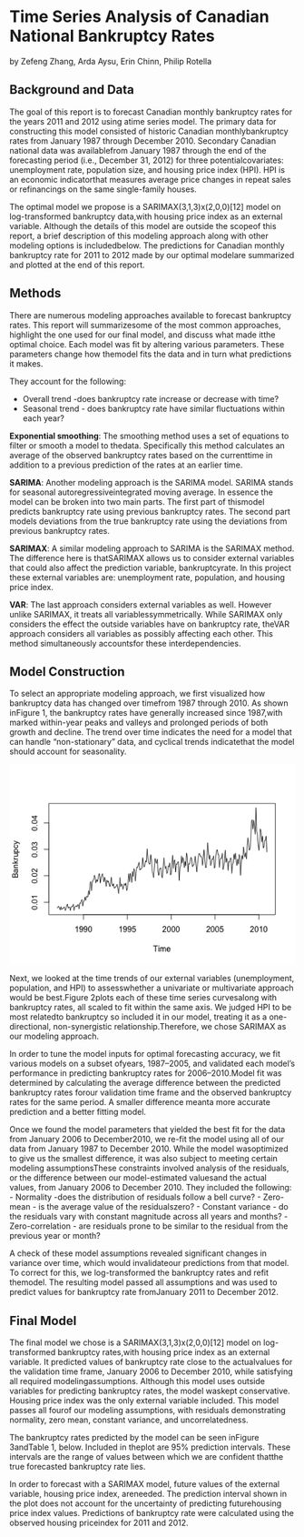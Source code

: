 Time Series Analysis of Canadian National Bankruptcy Rates
==========================================================

by Zefeng Zhang, Arda Aysu, Erin Chinn, Philip Rotella

Background and Data
-------------------

The goal of this report is to forecast Canadian monthly bankruptcy rates for the years 2011 and 2012 using atime series model. The primary data for constructing this model consisted of historic Canadian monthlybankruptcy rates from January 1987 through December 2010. Secondary Canadian national data was availablefrom January 1987 through the end of the forecasting period (i.e., December 31, 2012) for three potentialcovariates: unemployment rate, population size, and housing price index (HPI). HPI is an economic indicatorthat measures average price changes in repeat sales or refinancings on the same single-family houses.

The optimal model we propose is a SARIMAX(3,1,3)x(2,0,0)[12] model on log-transformed bankruptcy data,with housing price index as an external variable. Although the details of this model are outside the scopeof this report, a brief description of this modeling approach along with other modeling options is includedbelow. The predictions for Canadian monthly bankruptcy rate for 2011 to 2012 made by our optimal modelare summarized and plotted at the end of this report.

Methods
-------

There are numerous modeling approaches available to forecast bankruptcy rates. This report will summarizesome of the most common approaches, highlight the one used for our final model, and discuss what made itthe optimal choice. Each model was fit by altering various parameters. These parameters change how themodel fits the data and in turn what predictions it makes. 

They account for the following: 
* Overall trend -does bankruptcy rate increase or decrease with time?
* Seasonal trend - does bankruptcy rate have similar fluctuations within each year?

**Exponential smoothing**: The smoothing method uses a set of equations to filter or smooth a model to thedata. Specifically this method calculates an average of the observed bankruptcy rates based on the currenttime in addition to a previous prediction of the rates at an earlier time.

**SARIMA**: Another modeling approach is the SARIMA model. SARIMA stands for seasonal autoregressiveintegrated moving average. In essence the model can be broken into two main parts. The first part of thismodel predicts bankruptcy rate using previous bankruptcy rates. The second part models deviations from the true bankruptcy rate using the deviations from previous bankruptcy rates.

**SARIMAX**: A similar modeling approach to SARIMA is the SARIMAX method. The difference here is thatSARIMAX allows us to consider external variables that could also affect the prediction variable, bankruptcyrate. In this project these external variables are: unemployment rate, population, and housing price index.

**VAR**: The last approach considers external variables as well. However unlike SARIMAX, it treats all variablessymmetrically. While SARIMAX only considers the effect the outside variables have on bankruptcy rate, theVAR approach considers all variables as possibly affecting each other. This method simultaneously accountsfor these interdependencies.

Model Construction
------------------

To select an appropriate modeling approach, we first visualized how bankruptcy data has changed over timefrom 1987 through 2010. As shown inFigure 1, the bankruptcy rates have generally increased since 1987,with marked within-year peaks and valleys and prolonged periods of both growth and decline. The trend over time indicates the need for a model that can handle “non-stationary” data, and cyclical trends indicatethat the model should account for seasonality.

![alt tag](https://github.com/zefeng-zhang/Time-Series-Analysis-of-Canadian-National-Bankruptcy-Rates/blob/master/images/figure1.png)

Next, we looked at the time trends of our external variables (unemployment, population, and HPI) to assesswhether a univariate or multivariate approach would be best.Figure 2plots each of these time series curvesalong with bankruptcy rates, all scaled to fit within the same axis. We judged HPI to be most relatedto bankruptcy so included it in our model, treating it as a one-directional, non-synergistic relationship.Therefore, we chose SARIMAX as our modeling approach.

In order to tune the model inputs for optimal forecasting accuracy, we fit various models on a subset ofyears, 1987–2005, and validated each model’s performance in predicting bankruptcy rates for 2006–2010.Model fit was determined by calculating the average difference between the predicted bankruptcy rates forour validation time frame and the observed bankruptcy rates for the same period. A smaller difference meanta more accurate prediction and a better fitting model.

Once we found the model parameters that yielded the best fit for the data from January 2006 to December2010, we re-fit the model using all of our data from January 1987 to December 2010. While the model wasoptimized to give us the smallest difference, it was also subject to meeting certain modeling assumptionsThese constraints involved analysis of the residuals, or the difference between our model-estimated valuesand the actual values, from January 2006 to December 2010. They included the following: - Normality -does the distribution of residuals follow a bell curve? - Zero-mean - is the average value of the residualszero? - Constant variance - do the residuals vary with constant magnitude across all years and months? -Zero-correlation - are residuals prone to be similar to the residual from the previous year or month?

A check of these model assumptions revealed significant changes in variance over time, which would invalidateour predictions from that model. To correct for this, we log-transformed the bankruptcy rates and refit themodel. The resulting model passed all assumptions and was used to predict values for bankruptcy rate fromJanuary 2011 to December 2012.

Final Model
-----------

The final model we chose is a SARIMAX(3,1,3)x(2,0,0)[12] model on log-transformed bankruptcy rates,with housing price index as an external variable. It predicted values of bankruptcy rate close to the actualvalues for the validation time frame, January 2006 to December 2010, while satisfying all required modelingassumptions. Although this model uses outside variables for predicting bankruptcy rates, the model waskept conservative. Housing price index was the only external variable included. This model passes all fourof our modeling assumptions, with residuals demonstrating normality, zero mean, constant variance, and uncorrelatedness.

The bankruptcy rates predicted by the model can be seen inFigure 3andTable 1, below. Included in theplot are 95% prediction intervals. These intervals are the range of values between which we are confident thatthe true forecasted bankruptcy rate lies.

In order to forecast with a SARIMAX model, future values of the external variable, housing price index, areneeded. The prediction interval shown in the plot does not account for the uncertainty of predicting futurehousing price index values. Predictions of bankruptcy rate were calculated using the observed housing priceindex for 2011 and 2012.

























